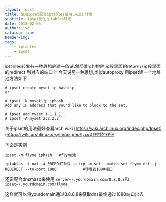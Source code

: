 ```yaml
---
layout:  post
title: 使用ipset配合iptables使用,来进行转发
subtitle: ipset优化iptables转发
date: 2018-02-05
author: ivo
catalog: true
header-img:
tags:
    - iptables
    - ipset
---
```

iptables转发有一种思想是建一条链,然后做ip的排除,ip段里面的return非ip段里面的redirect 到对应的端口上
今天说另一种思想,类似autoproxy.用ipset建一个地址池方法如下

```
# ipset create myset-ip hash:ip
or

# ipset -N myset-ip iphash
Add any IP address that you'd like to block to the set.

# ipset add myset 1.1.1.1
# ipset -A myset 2.2.2.2```
```

关于ipset的用法最好查看arch wiki [https://wiki.archlinux.org/index.php/Ipset](https://wiki.archlinux.org/index.php/Ipset)非常的详细

下面是实例
```
ipset -N flyme iphash   #flyme池

iptables -t nat -A PREROUTING -p tcp -m set --match-set flyme dst -j REDIRECT --to-port 1080            #转发到1080端口

```
还要配合dnsmasq来使用 `server=/.yourdomain.com/8.8.8.8`和`ipset=/.yourdomain.com/flyme`

这样就可以将yourdomain通过8.8.8.8来获取dns最终通过1080端口出去
